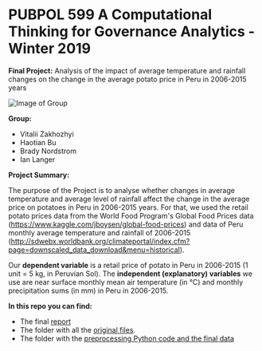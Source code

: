 # PUBPOL 599 A Computational Thinking for Governance Analytics - Winter 2019

**Final Project:** Analysis of the impact of average temperature and rainfall changes on the change in the average potato price in Peru in 2006-2015 years

![Image of Group](https://raw.githubusercontent.com/vzakhozhyi/599-A-Final-Project/master/teamPhoto.png)

**Group:**
* Vitalii Zakhozhyi
* Haotian Bu
* Brady Nordstrom
* Ian Langer

**Project Summary:**

The purpose of the Project is to analyse whether changes in average temperature and average level of rainfall affect the change in the average price on potatoes in Peru in 2006-2015 years. For that, we used the retail potato prices data from the World Food Program's Global Food Prices data (https://www.kaggle.com/jboysen/global-food-prices) and data of Peru monthly average temperature and rainfall of 2006-2015 (http://sdwebx.worldbank.org/climateportal/index.cfm?page=downscaled_data_download&menu=historical).

Our **dependent variable** is a retail price of potato in Peru in 2006-2015 (1 unit = 5 kg, in Peruvian Sol). The **independent (explanatory) variables** we use are near surface monthly mean air temperature (in °C) and monthly precipitation sums (in mm) in Peru in 2006-2015.

**In this repo you can find:**
* The final [report](https://htmlpreview.github.io/?https://github.com/vzakhozhyi/599-A-Final-Project/blob/master/Computational_Thinking_Final_Analytic.html)
* The folder with all the [original files](https://github.com/vzakhozhyi/599-A-Final-Project/tree/master/Data%20Original).
* The folder with the [preprocessing Python code and the final data](https://github.com/vzakhozhyi/599-A-Final-Project/tree/master/Preprocessing%20and%20final%20data)
